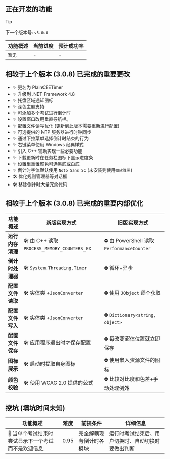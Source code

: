 ## 正在开发的功能

> [!TIP]
> 下一个版本号: `v5.0.0`

| **功能概述** | **当前进度** | **预计成功率** |
| ----- | ---- | ---- |
| `暂无` | - | - |

## 相较于上个版本 (3.0.8) 已完成的重要更改
+ ✨ 更名为 PlainCEETimer
+ ✨ 升级到 .NET Framework 4.8
+ ✨ 托盘区域通知图标
+ ✨ 深色主题支持
+ ✨ 可添加多个考试进行倒计时
+ ✨ 设置窗口改用垂直导航栏。
+ ✨ 配置文件读写优化 (更新到此版本需要重新进行配置)
+ ✨ 可选提供的 NTP 服务器进行时钟同步
+ ✨ 通过下拉菜单选择倒计时结束的行为
+ ✨ 右键菜单使用 Windows 经典样式
+ ✨ 引入 C++ 辅助实现一些必要功能
+ ✨ 下载更新时在任务栏图标下显示进度条
+ ✨ 设置里重置颜色可选黑底或白底
+ ✨ 倒计时字体默认使用 `Noto Sans SC` (未安装则使用`微软雅黑`)
+ 🛠️ 优化规则管理器等对话框
+ 🛠️ 移除倒计时大量冗余代码
## 相较于上个版本 (3.0.8) 已完成的重要内部优化
| **功能概述** | **新版实现方式** | **旧版实现方式** |
| ----- | ---- | ---- |
| **运行内存清理** | 🛠️ 由 C++ 读取 `PROCESS_MEMORY_COUNTERS_EX` | ⛔ 由 PowerShell 读取 `PerformanceCounter` |
| **倒计时处理器** | 🛠️ `System.Threading.Timer` | ⛔ 循环+异步 |
| **配置文件读取** | 🛠️ 实体类 +`JsonConverter` | ⛔ 使用 `JObject` 逐个获取 |
| **配置文件写入** | 🛠️ 实体类 +`JsonConverter` | ⛔ `Dictionary<string, object>` |
| **配置文件保存** | 🛠️ 应用程序退出时才保存配置 | ⛔ 每改变窗体位置就立即保存 |
| **图标展示** | 🛠️ 启动时提取自身图标 | ⛔ 使用嵌入资源文件的图标 |
| **颜色校验** | 🛠️ 使用 WCAG 2.0 提供的公式 | ⛔ 比较对比度和色差+手动处理例外 |
## 挖坑 (填坑时间未知)
| **功能概述** | **难度** | **前提条件** | **详细信息**
| ----- | ---- | ---- | ---- |
| 🎯 当单个考试结束时尝试显示下一个考试而不是欢迎信息 | 0.95 | 完全解耦现有倒计时各模块 | 运行时考试结束后、用户切换时、自动切换时要做出判断 |